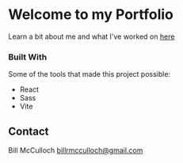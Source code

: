 # Welcome to my Portfolio

Learn a bit about me and what I've worked on [here](_blank)

### Built With

Some of the tools that made this project possible:

* React
* Sass
* Vite


## Contact

Bill McCulloch
billrmcculloch@gmail.com

